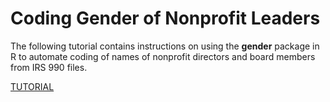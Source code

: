 # Coding Gender of Nonprofit Leaders

The following tutorial contains instructions on using the **gender** package in R to automate coding of names of nonprofit directors and board members from IRS 990 files.

[TUTORIAL](CodingGender.html)
